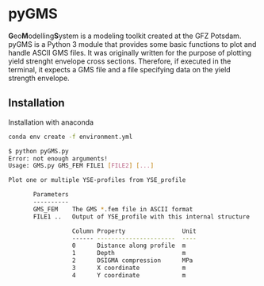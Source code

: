 # pyGMS


**G**eo**M**odelling**S**ystem is a modeling toolkit created at the GFZ Potsdam.
pyGMS is a Python 3 module that provides some basic functions to plot and handle
ASCII GMS files. It was originally written for the purpose of plotting yield
strenght envelope cross sections. Therefore, if executed in the terminal, it
expects a GMS file and a file specifying data on the yield strength envelope.

## Installation

Installation with anaconda

```bash
conda env create -f environment.yml
```

```bash
$ python pyGMS.py 
Error: not enough arguments!
Usage: GMS.py GMS_FEM FILE1 [FILE2] [...]

Plot one or multiple YSE-profiles from YSE_profile

       Parameters
       ----------
       GMS_FEM    The GMS *.fem file in ASCII format
       FILE1 ..   Output of YSE_profile with this internal structure

                  Column Property                Unit
                  ------ ----------------------  ----
                  0      Distance along profile  m
                  1      Depth                   m
                  2      DSIGMA compression      MPa
                  3      X coordinate            m
                  4      Y coordinate            m

```

